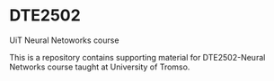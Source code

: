 # DTE2502
UiT Neural Netoworks course

This is a repository contains supporting material for DTE2502-Neural Networks course taught at University of Tromso.
